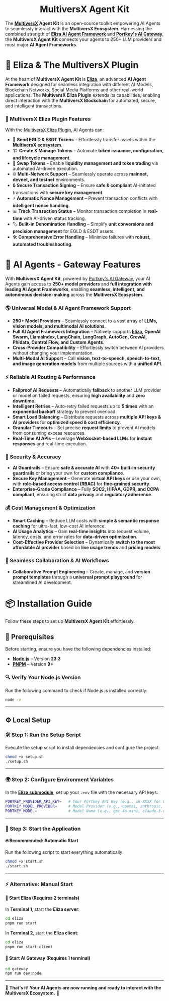 <div align="center">

# MultiversX Agent Kit

</div>

The **[MultiversX](https://multiversx.com/) Agent Kit** is an open-source toolkit empowering AI Agents to seamlessly interact with the **MultiversX Ecosystem**. Harnessing the combined strength of **[Eliza AI Agent Framework](https://github.com/multiversx/eliza/tree/bed9388575e5a9fe93abe9457479c9c7e89acbf6)** and **[Portkey's AI Gateway](https://github.com/multiversx/gateway/tree/a10d0cacb6d4e6f8125bc3b4c44a83c0e19c2ad0)**, the **MultiversX Agent Kit** connects your agents to 250+ LLM providers and most major **AI Agent Frameworks**.

# 🤖 Eliza & The MultiversX Plugin  

At the heart of **MultiversX Agent Kit** is [**Eliza**](https://github.com/multiversx/eliza/tree/bed9388575e5a9fe93abe9457479c9c7e89acbf6), an advanced **AI Agent Framework** designed for seamless integration with different AI Models, Blockchain Networks, Social Media Platforms and other real-world applications. The **MultiversX Eliza Plugin** extends its capabilities, enabling direct interaction with the **MultiversX Blockchain** for automated, secure, and intelligent transactions.  

### 🔌 MultiversX Eliza Plugin Features  
With the [MultiversX Eliza Plugin](https://github.com/multiversx/eliza/tree/bed9388575e5a9fe93abe9457479c9c7e89acbf6/packages/plugin-multiversx), AI Agents can:  
- 💸 **Send EGLD & ESDT Tokens** – Effortlessly transfer assets within the **MultiversX ecosystem**.  
- 🏗 **Create & Manage Tokens** – Automate **token issuance, configuration, and lifecycle management**.  
- 🔄 **Swap Tokens** – Enable **liquidity management and token trading** via automated AI-driven execution.  
- 🌐 **Multi-Network Support** – Seamlessly operate across **mainnet, devnet, and testnet** environments.  
- 🔒 **Secure Transaction Signing** – Ensure **safe & compliant** AI-initiated transactions with **secure key management**.  
- ⚡ **Automatic Nonce Management** – Prevent transaction conflicts with **intelligent nonce handling**.  
- 📊 **Track Transaction Status** – Monitor transaction completion in **real-time** with AI-driven status tracking.  
- 🏷 **Built-in Denomination Handling** – Simplify **unit conversions and precision management** for EGLD & ESDT assets.  
- 🛠 **Comprehensive Error Handling** – Minimize failures with **robust, automated troubleshooting**.   

# 🚀 AI Agents - Gateway Features  
With **MultiversX Agent Kit**, powered by [Portkey's AI Gateway](https://github.com/multiversx/gateway/tree/a10d0cacb6d4e6f8125bc3b4c44a83c0e19c2ad0), your AI Agents gain access to **250+ model providers** and **full integration with leading AI Agent Frameworks**, enabling **seamless, intelligent, and autonomous decision-making** across the **MultiversX Ecosystem**.  

### 🌎 Universal Model & AI Agent Framework Support  
- **250+ Model Providers** – Seamlessly connect to a vast array of **LLMs, vision models, and multimodal AI solutions**.  
- **Full AI Agent Framework Integration** – Natively supports **[Eliza](https://github.com/multiversx/eliza/tree/bed9388575e5a9fe93abe9457479c9c7e89acbf6), OpenAI Swarm, LlamaIndex, LangChain, LangGraph, AutoGen, CrewAI, Phidata, Control Flow, and Custom Agents**.  
- **Cross-Provider Compatibility** – Effortlessly switch between AI providers without changing your implementation.  
- **Multi-Modal AI Support** – Call **vision, text-to-speech, speech-to-text, and image generation models** from multiple sources with a **unified API**.  

### ⚡ Reliable AI Routing & Performance  
- **Failproof AI Requests** – Automatically **fallback** to another LLM provider or model on failed requests, ensuring **high availability** and **zero downtime**.  
- **Intelligent Retries** – Auto-retry failed requests up to **5 times** with an **exponential backoff** strategy to prevent overload.  
- **Smart Load Balancing** – Distribute requests across **multiple API keys & AI providers** for **optimized speed & cost efficiency**.  
- **Granular Timeouts** – Set precise **request limits** to prevent AI models from consuming excess resources.  
- **Real-Time AI APIs** – Leverage **WebSocket-based LLMs** for **instant responses** and real-time execution.  

### 🔐 Security & Accuracy  
- **AI Guardrails** – Ensure **safe & accurate AI** with **40+ built-in security guardrails** or bring your own for **custom compliance**.  
- **Secure Key Management** – Generate **virtual API keys** or use your own, with **role-based access control (RBAC)** for **fine-grained security**.  
- **Enterprise-Grade Compliance** – Fully **SOC2, HIPAA, GDPR, and CCPA compliant**, ensuring strict **data privacy** and **regulatory adherence**.  

### 💰 Cost Management & Optimization  
- **Smart Caching** – Reduce LLM costs with **simple & semantic response caching** for ultra-fast, low-cost AI inference.  
- **AI Usage Analytics** – Gain **real-time insights** into request volume, latency, costs, and error rates for **data-driven optimization**.  
- **Cost-Effective Provider Selection** – Dynamically **switch to the most affordable AI provider** based on **live usage trends** and **pricing models**.  

### 🤝 Seamless Collaboration & AI Workflows  
- **Collaborative Prompt Engineering** – Create, manage, and **version prompt templates** through a **universal prompt playground** for streamlined AI development.  

# 📦 Installation Guide  

Follow these steps to set up **MultiversX Agent Kit** effortlessly.  

## 🚀 Prerequisites  

Before starting, ensure you have the following dependencies installed:  

- **[Node.js](https://docs.npmjs.com/downloading-and-installing-node-js-and-npm)** – Version **23.3**  
- **[PNPM](https://pnpm.io/installation)** – Version **9+**  

### 🔍 Verify Your Node.js Version  
Run the following command to check if Node.js is installed correctly:  
```sh
node -v
```

---

## ⚙️ Local Setup  

### 🛠 Step 1: Run the Setup Script  
Execute the setup script to install dependencies and configure the project:  
```sh
chmod +x setup.sh
./setup.sh
```

---

### 🌍 Step 2: Configure Environment Variables  
In the **[Eliza submodule](https://github.com/multiversx/eliza/tree/bed9388575e5a9fe93abe9457479c9c7e89acbf6)**, set up your `.env` file with the necessary API keys:  

```sh
PORTKEY_PROVIDER_API_KEY=   # Your Portkey API Key (e.g., sk-XXXX for OpenAI)
PORTKEY_MODEL_PROVIDER=     # Model Provider (e.g., openai, anthropic, deepseek, etc.)
PORTKEY_MODEL=              # Model Name (e.g., gpt-4o-mini, claude-3-opus-20240229, deepseek-chat, etc.)
```

---

### 🚀 Step 3: Start the Application  

#### 🔥 Recommended: Automatic Start  
Run the following script to start everything automatically:  
```sh
chmod +x start.sh
./start.sh
```

---

### ⚡ Alternative: Manual Start  

#### 🧠 **Start Eliza** (Requires 2 terminals)  

In **Terminal 1**, start the **Eliza server**:  
```sh
cd eliza
pnpm run start
```

In **Terminal 2**, start the **Eliza client**:  
```sh
cd eliza
pnpm run start:client
```

#### 🌉 **Start AI Gateway** (Requires 1 terminal)  
```sh
cd gateway
npm run dev:node
```

---

🎉 **That's it! Your AI Agents are now running and ready to interact with the MultiversX Ecosystem.** 🚀  


